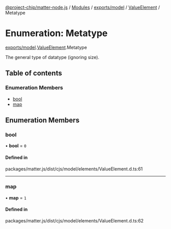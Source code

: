 [@project-chip/matter-node.js](../README.md) / [Modules](../modules.md) / [exports/model](../modules/exports_model.md) / [ValueElement](../modules/exports_model.ValueElement.md) / Metatype

# Enumeration: Metatype

[exports/model](../modules/exports_model.md).[ValueElement](../modules/exports_model.ValueElement.md).Metatype

The general type of datatype (ignoring size).

## Table of contents

### Enumeration Members

- [bool](exports_model.ValueElement.Metatype.md#bool)
- [map](exports_model.ValueElement.Metatype.md#map)

## Enumeration Members

### bool

• **bool** = ``0``

#### Defined in

packages/matter.js/dist/cjs/model/elements/ValueElement.d.ts:61

___

### map

• **map** = ``1``

#### Defined in

packages/matter.js/dist/cjs/model/elements/ValueElement.d.ts:62
